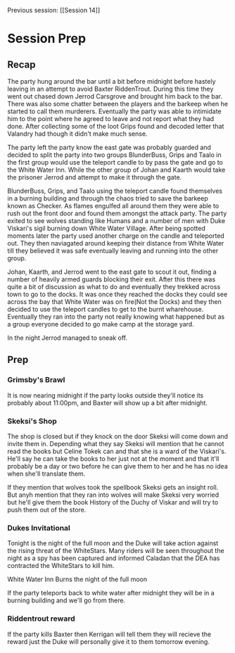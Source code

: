 Previous session: [[Session 14]]

# Session Prep

## Recap

The party hung around the bar until a bit before midnight before hastely leaving in an attempt to avoid Baxter RiddenTrout. During this time they went out chased down Jerrod Carsgrove and brought him back to the bar. There was also some chatter between the players and the barkeep when he started to call them murderers. Eventually the party was able to intimidate him to the point where he agreed to leave and not report what they had done. After collecting some of the loot Grips found and decoded letter that Valandry had though it didn't make much sense.

The party left the party know the east gate was probably guarded and decided to split the party into two groups BlunderBuss, Grips and Taalo in the first group would use the teleport candle to by pass the gate and go to the White Water Inn. While the other group of Johan and Kaarth would take the prisoner Jerrod and attempt to make it through the gate.

BlunderBuss, Grips, and Taalo using the teleport candle found themselves in a burning building and through the chaos tried to save the barkeep known as Checker. As flames engulfed all around them they were able to rush out the front door and found them amongst the attack party. The party exited to see wolves standing like Humans and a number of men with Duke Viskari's sigil burning down White Water Village. After being spotted moments later the party used another charge on the candle and teleported out. They then naviagated around keeping their distance from White Water till they believed it was safe eventually leaving and running into the other group.

Johan, Kaarth, and Jerrod went to the east gate to scout it out, finding a number of heavily armed guards blocking their exit. After this there was quite a bit of discussion as what to do and eventually they trekked across town to go to the docks. It was once they reached the docks they could see across the bay that White Water was on fire(Not the Docks) and they then decided to use the teleport candles to get to the burnt wharehouse. Eventually they ran into the party not really knowing what happened but as a group everyone decided to go make camp at the storage yard.

In the night Jerrod managed to sneak off.

## Prep

### Grimsby's Brawl
It is now nearing midnight if the party looks outside they'll notice its probably about 11:00pm, and Baxter will show up a bit after midnight.

### Skeksi's Shop
The shop is closed but if they knock on the door Skeksi will come down and invite them in. Depending what they say Skeksi will mention that he cannot read the books but Celine Tokek can and that she is a ward of the Viskari's. He'll say he can take the books to her just not at the moment and that it'll probably be a day or two before he can give them to her and he has no idea when she'll translate them.

If they mention that wolves took the spellbook Skeksi gets an insight roll. But anyh mention that they ran into wolves will make Skeksi very worried but he'll give them the book History of the Duchy of Viskar and will try to push them out of the store. 

### Dukes Invitational 
Tonight is the night of the full moon and the Duke will take action against the rising threat of the WhiteStars. Many riders will be seen throughout the night as a spy has been captured and informed Caladan that the DEA has contracted the WhiteStars to kill him.

White Water Inn Burns the night of the full moon

If the party teleports back to white water after midnight they will be in a burning building and we'll go from there.
### Riddentrout reward
If the party kills Baxter then Kerrigan will tell them they will recieve the reward just the Duke will personally give it to them tomorrow evening.